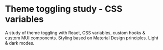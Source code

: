 # Theme toggling study - CSS variables
A study of theme toggling with React, CSS variables, custom hooks & custom MUI components.
Styling based on Material Design principles.
Light & dark modes.